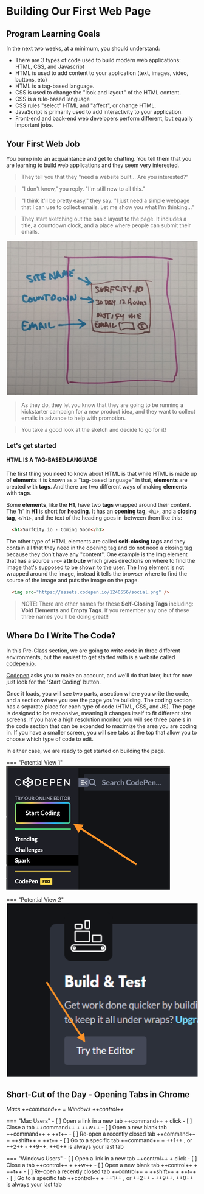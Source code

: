 # Building Our First Web Page

## Program Learning Goals

In the next two weeks, at a minimum, you should understand:

* There are 3 types of code used to build modern web applications: HTML, CSS, and Javascript
* HTML is used to add content to your application (text, images, video, buttons, etc)
* HTML is a tag-based language.
* CSS is used to change the "look and layout" of the HTML content.
* CSS is a rule-based language
* CSS rules "select" HTML and "affect", or change HTML.
* JavaScript is primarily used to add interactivity to your application.
* Front-end and back-end web developers perform different, but equally important jobs.

## Your First Web Job

You bump into an acquaintance and get to chatting. You tell them that you are learning to build web applications and they seem very interested.

>They tell you that they "need a website built... Are you interested?"

> "I don't know," you reply. "I'm still new to all this."

> "I think it'll be pretty easy," they say. "I just need a simple webpage that I can use to collect emails. Let me show you what I'm thinking..."

> They start sketching out the basic layout to the page. It includes a title, a countdown clock, and a place where people can submit their emails.

![first-web-page-mockup-sketch](./../images/first-web-page-mockup-sketch.png)

> As they do, they let you know that they are going to be running a kickstarter campaign for a new product idea, and they want to collect emails in advance to help with promotion.

> You take a good look at the sketch and decide to go for it!

### Let's get started

#### HTML IS A TAG-BASED LANGUAGE

The first thing you need to know about HTML is that while HTML is made up of **elements** it is known as a "tag-based language" in that, **elements** are created with **tags**. And there are two different ways of making **elements** with **tags**.

Some **elements**, like the **H1**, have two **tags** wrapped around their content. The 'h' in **H1** is short for **heading**. It has an **opening tag**, `<h1>`, and a **closing tag**, `</h1>`, and the text of the heading goes in-between them like this:

```html
  <h1>SurfCity.io - Coming Soon</h1>
```

The other type of HTML elements are called **self-closing tags** and they contain all that they need in the opening tag and do not need a closing tag because they don't have any "content". One example is the **Img** element that has a source `src=` **attribute** which gives directions on where to find the image that's supposed to be shown to the user. The Img element is not wrapped around the image, instead it tells the browser where to find the source of the image and puts the image on the page.

```html
  <img src="https://assets.codepen.io/1240556/social.png" />
```

> NOTE: There are other names for these **Self-Closing Tags** including: **Void Elements** and **Empty Tags**. If you remember any one of these three names you'll be doing great!!

## Where Do I Write The Code?

In this Pre-Class section, we are going to write code in three different environments, but the easiest to get started with is a website called [codepen.io](http://www.codepen.io/).

[Codepen](http://www.codepen.io/) asks you to make an account, and we'll do that later, but for now just look for the 'Start Coding' button.

Once it loads, you will see two parts, a section where you write the code, and a section where you see the page you're building. The coding section has a separate place for each type of code (HTML, CSS, and JS). The page is designed to be responsive, meaning it changes itself to fit different size screens. If you have a high resolution monitor, you will see three panels in the code section that can be expanded to maximize the area you are coding in. If you have a smaller screen, you will see tabs at the top that allow you to choose which type of code to edit.

In either case, we are ready to get started on building the page.

=== "Potential View 1"
    ![code-pen-button-start-coding](./../images/code-pen-button-start-coding.png)

=== "Potential View 2"
    ![code-pen-button-try-the-editor](./../images/code-pen-button-try-the-editor.png)

## Short-Cut of the Day - Opening Tabs in Chrome

*Macs ++command++ = Windows ++control++*

=== "Mac Users"
    - [ ] Open a link in a new tab ++command++ + click
    - [ ] Close a tab ++command++ + ++w++
    - [ ] Open a new blank tab ++command++ + ++t++
    - [ ] Re-open a recently closed tab ++command++ + ++shift++ + ++t++
    - [ ] Go to a specific tab ++command++ + ++1++ , or ++2++ - ++9++. ++0++ is always your last tab

=== "Windows Users"
    - [ ] Open a link in a new tab ++control++ + click
    - [ ] Close a tab ++control++ + ++w++
    - [ ] Open a new blank tab ++control++ + ++t++
    - [ ] Re-open a recently closed tab ++control++ + ++shift++ + ++t++
    - [ ] Go to a specific tab ++control++ + ++1++ , or ++2++ - ++9++. ++0++ is always your last tab

<!-- ## Additional Resources

- [ ] [YT, tuber - title]()

## Know Your Docs

- [ ] [MDN Docs - title]() -->


<!-- ! END OF VIDEO 101.1.3.1 - TITLE-->
<!-- ? Video Numbering and Title system: CourseNumber.ModuleNumber.LessonNumber.VideoNumber -->
<!-- * (VIDEO 101.2.4.3 - "CSS Selectors") === 101 Course, Module 2, Lesson 4, Video 3 - "CSS Selectors" -->

<!-- 

cp workspace/resources/templateFile.md docs/module- 

```javascript

```

| Method      | Description                          |
| ----------- | ------------------------------------ |
| `GET`       | Fetch resource                       |
| `PUT`       | Update resource |
| `DELETE`    | Delete resource |


    `line numbers`
:do you like 'em?


++slash++
https://facelessuser.github.io/pymdown-extensions/extensions/keys/

=== "Javascript"

    ```javascript
    ```

=== "Python"

  ```python
  ```

=== "Example"
    ```console
      .
    ```

=== "Instructions"
    ```markdown
      .
    ```

=== "Result"
    ![PIC](./../images/pic.png)
-->